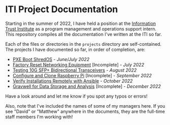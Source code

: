 # ITI Project Documentation

Starting in the summer of 2022, I have held a position at the [Information Trust Institute](https://iti.illinois.edu/) as a program management and operations support intern. This repository compiles all the documentation I've written at the ITI so far.

Each of the files or directories in the `projects` directory are self-contained. The projects I have documented so far, in order of completion, are:

- [PXE Boot ShredOS](projects/pxebootShredOS.md) - _June/July 2022_
- [Factory Reset Networking Equipment](projects/factory-reset.md) [Incomplete] - _July 2022_
- [Testing 10G SFP+ Bidirectional Transceivers](projects/bidi-test.md) - _August 2022_
- [Configure and Clone Raspberry Pi](projects/rpi-setup/rpi-setup.md) [Incomplete] - _September 2022_
- [Verify Installations Remotely with Ansible](projects/le-rpi-ansible/verify-w-ansible.md) - _October 2022_
- [Gravwell for Data Storage and Analysis](projects/gravwell/README.md) [Incomplete] - _December 2022_

Have a look around and let me know if you spot any typos or errors!

Also, note that I've included the names of some of my managers here. If you see "David" or "Matthew" anywhere in the documents, they are the full-time staff members I'm working with!
